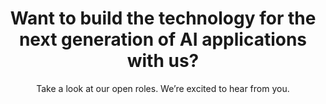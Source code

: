 ---
title: Want to build the technology for the next generation of AI applications with us?
subtitle: Take a look at our open roles. We’re excited to hear from you.
seeOpenRoles:
  text: See Open Roles
  url: https://qdrant.join.com/
---